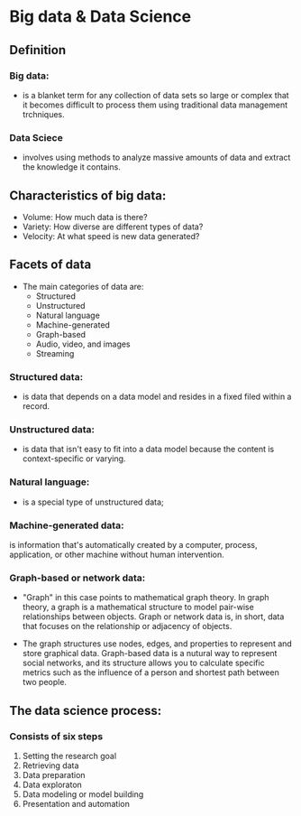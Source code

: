 # Big data & Data Science

## Definition

### Big data:
- is a blanket term for any collection of data sets so large or complex that it becomes difficult to process them using traditional data management trchniques.

### Data Sciece
- involves using methods to analyze massive amounts of data and extract the knowledge it contains. 

## Characteristics of big data:
- Volume: How much data is there?
- Variety: How diverse are different types of data?
- Velocity: At what speed is new data generated?

## Facets of data
- The main categories of data are:
	- Structured
	- Unstructured
	- Natural language
	- Machine-generated
	- Graph-based
	- Audio, video, and images
	- Streaming

### Structured data:
- is data that depends on a data model and resides in a fixed filed within a record.

### Unstructured data:
- is data that isn't easy to fit into a data model because the content is context-specific or varying.

### Natural language:
- is a special type of unstructured data; 

### Machine-generated data:
is information that's automatically created by a computer, process, application, or other machine without human intervention.

### Graph-based or network data:
- "Graph" in this case points to mathematical graph theory. In graph theory, a graph is a mathematical structure to model pair-wise relationships between objects. Graph or network data is, in short, data that focuses on the relationship or adjacency of objects.

- The graph structures use nodes, edges, and properties to represent and store graphical data. Graph-based data is a nutural way to represent social networks, and its structure allows you to calculate specific metrics such as the influence of a person and shortest path between two people.

## The data science process:

### Consists of six steps
1. Setting the research goal
2. Retrieving data
3. Data preparation
4. Data exploraton
5. Data modeling or model building
6. Presentation and automation
